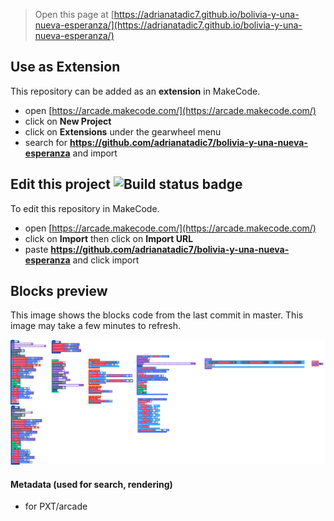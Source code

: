  


> Open this page at [https://adrianatadic7.github.io/bolivia-y-una-nueva-esperanza/](https://adrianatadic7.github.io/bolivia-y-una-nueva-esperanza/)

## Use as Extension

This repository can be added as an **extension** in MakeCode.

* open [https://arcade.makecode.com/](https://arcade.makecode.com/)
* click on **New Project**
* click on **Extensions** under the gearwheel menu
* search for **https://github.com/adrianatadic7/bolivia-y-una-nueva-esperanza** and import

## Edit this project ![Build status badge](https://github.com/adrianatadic7/bolivia-y-una-nueva-esperanza/workflows/MakeCode/badge.svg)

To edit this repository in MakeCode.

* open [https://arcade.makecode.com/](https://arcade.makecode.com/)
* click on **Import** then click on **Import URL**
* paste **https://github.com/adrianatadic7/bolivia-y-una-nueva-esperanza** and click import

## Blocks preview

This image shows the blocks code from the last commit in master.
This image may take a few minutes to refresh.

![A rendered view of the blocks](https://github.com/adrianatadic7/bolivia-y-una-nueva-esperanza/raw/master/.github/makecode/blocks.png)

#### Metadata (used for search, rendering)

* for PXT/arcade
<script src="https://makecode.com/gh-pages-embed.js"></script><script>makeCodeRender("{{ site.makecode.home_url }}", "{{ site.github.owner_name }}/{{ site.github.repository_name }}");</script>
